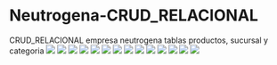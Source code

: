 # Neutrogena-CRUD_RELACIONAL
CRUD_RELACIONAL empresa neutrogena tablas productos, sucursal y categoria
![](https://github.com/UribeV128/Neutrogena-CRUD_RELACIONAL/blob/main/capturas/c1.png)
![](https://github.com/UribeV128/Neutrogena-CRUD_RELACIONAL/blob/main/capturas/c2.png)
![](https://github.com/UribeV128/Neutrogena-CRUD_RELACIONAL/blob/main/capturas/c3.png)
![](https://github.com/UribeV128/Neutrogena-CRUD_RELACIONAL/blob/main/capturas/c4.png)
![](https://github.com/UribeV128/Neutrogena-CRUD_RELACIONAL/blob/main/capturas/c5.png)
![](https://github.com/UribeV128/Neutrogena-CRUD_RELACIONAL/blob/main/capturas/c6.png)
![](https://github.com/UribeV128/Neutrogena-CRUD_RELACIONAL/blob/main/capturas/c7.png)
![](https://github.com/UribeV128/Neutrogena-CRUD_RELACIONAL/blob/main/capturas/c8.png)
![](https://github.com/UribeV128/Neutrogena-CRUD_RELACIONAL/blob/main/capturas/c9.png)
![](https://github.com/UribeV128/Neutrogena-CRUD_RELACIONAL/blob/main/capturas/c10.png)
![](https://github.com/UribeV128/Neutrogena-CRUD_RELACIONAL/blob/main/capturas/c11.png)
![](https://github.com/UribeV128/Neutrogena-CRUD_RELACIONAL/blob/main/capturas/c12.png)
![](https://github.com/UribeV128/Neutrogena-CRUD_RELACIONAL/blob/main/capturas/c13.png)
![](https://github.com/UribeV128/Neutrogena-CRUD_RELACIONAL/blob/main/capturas/c14.png)

